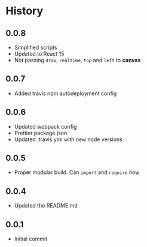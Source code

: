 # History

## 0.0.8
* Simplified scripts
* Updated to React 15
* Not passing `draw`, `realtime`, `top` and `left` to **canvas**

## 0.0.7
* Added travis npm autodeployment config

## 0.0.6
* Updated webpack config
* Prettier package.json
* Updated .travis.yml with new node versions

## 0.0.5
* Proper modular build. Can `import` and `require` now

## 0.0.4
* Updated the README.md

## 0.0.1
* Initial commit

